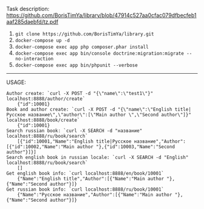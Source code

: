 Task description: https://github.com/BorisTimYa/library/blob/47914c527aa0cfac079dfbecfeb1aaf285daebfd/tz.pdf

1. `git clone https://github.com/BorisTimYa/library.git` 
2. `docker-compose up -d`
3. `docker-compose exec app php composer.phar install`   
4. `docker-compose exec app bin/console doctrine:migration:migrate --no-interaction`
5. `docker-compose exec app bin/phpunit --verbose`
-------------------
USAGE:
   
    Author create: `curl -X POST -d "{\"name\":\"test1\"}" localhost:8888/author/create`
        {"id":10001}
    Book and author create: `curl -X POST -d "{\"name\":\"English title|Русское название\",\"author\":[\"Main author \",\"Second author\"]}" localhost:8888/book/create`
        {"id":10001}
    Search russian book: `curl -X SEARCH -d "название" localhost:8888/ru/book/search`
        [{"id":10001,"Name":"English title|Русское название","Author":[{"id":10002,"Name":"Main author "},{"id":10003,"Name":"Second author"}]}]
    Search english book in russian locale: `curl -X SEARCH -d "English" localhost:8888/ru/book/search`
        []
    Get english book info: `curl localhost:8888/en/book/10001`
        {"Name":"English title","Author":[{"Name":"Main author "},{"Name":"Second author"}]}    
    Get russian book info: `curl localhost:8888/ru/book/10001`
        {"Name":"Русское название","Author":[{"Name":"Main author "},{"Name":"Second author"}]}    
    
